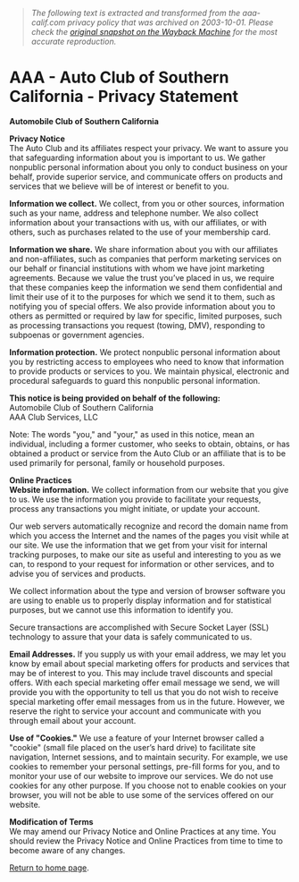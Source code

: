 > *The following text is extracted and transformed from the aaa-calif.com privacy policy that was archived on 2003-10-01. Please check the [original snapshot on the Wayback Machine](https://web.archive.org/web/20031001213042id_/http%3A//aaa-calif.com/privacy.asp) for the most accurate reproduction.*

# AAA - Auto Club of Southern California - Privacy Statement

**Automobile Club of Southern California**

**Privacy Notice**  
The Auto Club and its affiliates respect your privacy. We want to assure you that safeguarding information about you is important to us. We gather nonpublic personal information about you only to conduct business on your behalf, provide superior service, and communicate offers on products and services that we believe will be of interest or benefit to you. 

**Information we collect.** We collect, from you or other sources, information such as your name, address and telephone number. We also collect information about your transactions with us, with our affiliates, or with others, such as purchases related to the use of your membership card. 

**Information we share.** We share information about you with our affiliates and non-affiliates, such as companies that perform marketing services on our behalf or financial institutions with whom we have joint marketing agreements. Because we value the trust you’ve placed in us, we require that these companies keep the information we send them confidential and limit their use of it to the purposes for which we send it to them, such as notifying you of special offers. We also provide information about you to others as permitted or required by law for specific, limited purposes, such as processing transactions you request (towing, DMV), responding to subpoenas or government agencies. 

**Information protection.** We protect nonpublic personal information about you by restricting access to employees who need to know that information to provide products or services to you. We maintain physical, electronic and procedural safeguards to guard this nonpublic personal information. 

**This notice is being provided on behalf of the following:**  
Automobile Club of Southern California  
AAA Club Services, LLC 

Note: The words "you," and "your," as used in this notice, mean an individual, including a former customer, who seeks to obtain, obtains, or has obtained a product or service from the Auto Club or an affiliate that is to be used primarily for personal, family or household purposes. 

**Online Practices**  
**Website information.** We collect information from our website that you give to us. We use the information you provide to facilitate your requests, process any transactions you might initiate, or update your account. 

Our web servers automatically recognize and record the domain name from which you access the Internet and the names of the pages you visit while at our site. We use the information that we get from your visit for internal tracking purposes, to make our site as useful and interesting to you as we can, to respond to your request for information or other services, and to advise you of services and products. 

We collect information about the type and version of browser software you are using to enable us to properly display information and for statistical purposes, but we cannot use this information to identify you. 

Secure transactions are accomplished with Secure Socket Layer (SSL) technology to assure that your data is safely communicated to us. 

**Email Addresses.** If you supply us with your email address, we may let you know by email about special marketing offers for products and services that may be of interest to you. This may include travel discounts and special offers. With each special marketing offer email message we send, we will provide you with the opportunity to tell us that you do not wish to receive special marketing offer email messages from us in the future. However, we reserve the right to service your account and communicate with you through email about your account. 

**Use of "Cookies."** We use a feature of your Internet browser called a "cookie" (small file placed on the user’s hard drive) to facilitate site navigation, Internet sessions, and to maintain security. For example, we use cookies to remember your personal settings, pre-fill forms for you, and to monitor your use of our website to improve our services. We do not use cookies for any other purpose. If you choose not to enable cookies on your browser, you will not be able to use some of the services offered on our website. 

**Modification of Terms**  
We may amend our Privacy Notice and Online Practices at any time. You should review the Privacy Notice and Online Practices from time to time to become aware of any changes. 

[Return to home page](). 
